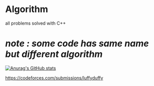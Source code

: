  # Algorithm 
 all problems solved with C++
 
# *note : some code has same name but different algorithm*








[![Anurag's GitHub stats](https://github-readme-stats.vercel.app/api?username=Nahian-Alvy)](https://github.com/anuraghazra/github-readme-stats)




https://codeforces.com/submissions/luffyduffy
